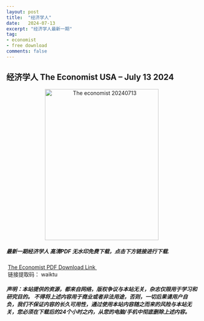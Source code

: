 ```yaml
---
layout: post
title:  "经济学人"
date:   2024-07-13
excerpt: "经济学人最新一期"
tag:
- economist
- free download
comments: false
---
```


## 经济学人 The Economist USA – July 13 2024


<div align="center">
<img src="https://i.postimg.cc/g0h4pHxh/The-Economist-USA-July-13-2024-00.png" alt="The economist 20240713" border="0" width = 300 height = 400 /> 
</div>


 <h5>最新一期经济学人 高清PDF 无水印免费下载，点击下方链接进行下载. </h5>
 
  <a href="https://wwk.lanzout.com/inVM024tb98j">The Economist PDF Download Link </a>  
  <br/>
  链接提取码： waiktu
 
##### 声明：本站提供的资源，都来自网络，版权争议与本站无关，杂志仅限用于学习和研究目的。 不得将上述内容用于商业或者非法用途，否则，一切后果请用户自负，我们不保证内容的长久可用性，通过使用本站内容随之而来的风险与本站无关，您必须在下载后的24个小时之内，从您的电脑/手机中彻底删除上述内容。
 
